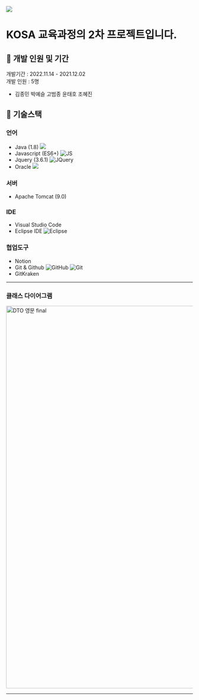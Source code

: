 <img src="https://capsule-render.vercel.app/api?type=waving&color=auto&height=200&section=header&text=카페in중독&fontSize=90" />

# KOSA 교육과정의 2차 프로젝트입니다.


## 📍 개발 인원 및 기간
개발기간 : 2022.11.14 - 2021.12.02  
개발 인원 : 5명  
- 김종민 박예슬 고범종 윤태호 조혜진

## 📍 기술스택

### 언어
- Java (1.8) <img src="https://img.shields.io/badge/JAVA-007396?style=flat-square&logo=java&logoColor=white">
- Javascript (ES6+) ![JS](https://img.shields.io/badge/JavaScript-F7DF1E?style=flat-square&logo=JavaScript&logoColor=black)
- Jquery (3.6.1) ![JQuery](https://img.shields.io/badge/jQuery-0769AD?style=flat-square&logo=jquery&logoColor=white)
- Oracle <img src="https://img.shields.io/badge/oracle-F80000?style=flat-square&logo=oracle&logoColor=white">

### 서버
- Apache Tomcat (9.0)

### IDE
- Visual Studio Code
- Eclipse IDE ![Eclipse](https://img.shields.io/badge/Eclipse-2C2255?style=flat-square&logo=Eclipse&logoColor=white)

### 협업도구
- Notion
- Git & Github ![GitHub](https://img.shields.io/badge/GitHub-181717?style=flat-square&logo=GitHub&logoColor=white) ![Git](https://img.shields.io/badge/Git-F05032?style=flat-square&logo=Git&logoColor=black)
- GitKraken

---------------------------------------
### 클래스 다이어그램

<img width="1030" alt="DTO 영문 final" src="https://user-images.githubusercontent.com/80095068/205228157-b0bf9337-418e-4e14-9047-8e24edda41e5.PNG">

---------------------------------------

